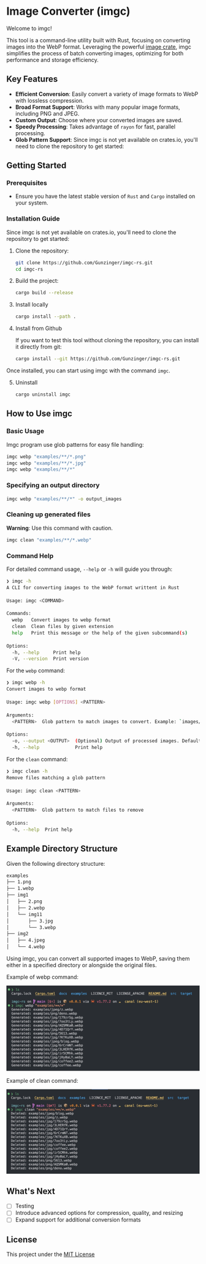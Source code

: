 # Image Converter (imgc)

Welcome to imgc!

This tool is a command-line utility built with Rust, focusing on converting images into the WebP format. Leveraging the powerful [image crate](https://github.com/image-rs/image), imgc simplifies the process of batch converting images, optimizing for both performance and storage efficiency.

## Key Features

- **Efficient Conversion**: Easily convert a variety of image formats to WebP with lossless compression.
- **Broad Format Support**: Works with many popular image formats, including PNG and JPEG.
- **Custom Output**: Choose where your converted images are saved.
- **Speedy Processing**: Takes advantage of `rayon` for fast, parallel processing.
- **Glob Pattern Support**: Since imgc is not yet available on crates.io, you'll need to clone the repository to get started:


## Getting Started

### Prerequisites

- Ensure you have the latest stable version of `Rust` and `Cargo` installed on your system.

### Installation Guide

Since imgc is not yet available on crates.io, you'll need to clone the repository to get started:

1. Clone the repository:

    ```bash
    git clone https://github.com/Gunzinger/imgc-rs.git
    cd imgc-rs
    ```

2. Build the project:

    ```bash
    cargo build --release
    ```
3. Install locally

    ```bash
    cargo install --path .
    ```
4. Install from Github
    
    If you want to test this tool without cloning the repository, you can install it directly from git:

    ```bash
    cargo install --git https://github.com/Gunzinger/imgc-rs.git
    ```
Once installed, you can start using imgc with the command `imgc`.

5. Uninstall

    ```bash
    cargo uninstall imgc
    ```

## How to Use imgc

### Basic Usage

Imgc program use glob patterns for easy file handling:

```bash
imgc webp "examples/**/*.png"
imgc webp "examples/**/*.jpg"
imgc webp "examples/**/*"
```

### Specifying an output directory

```bash
imgc webp "examples/**/*" -o output_images
```

### Cleaning up generated files
**Warning**: Use this command with caution.

```bash
imgc clean "examples/**/*.webp"
```

### Command Help

For detailed command usage, `--help` or `-h` will guide you through:

```bash
❯ imgc -h              
A CLI for converting images to the WebP format writtent in Rust

Usage: imgc <COMMAND>

Commands:
  webp   Convert images to webp format
  clean  Clean files by given extension
  help   Print this message or the help of the given subcommand(s)

Options:
  -h, --help     Print help
  -V, --version  Print version
```

For the `webp` command:

```bash
❯ imgc webp -h                                     
Convert images to webp format

Usage: imgc webp [OPTIONS] <PATTERN>

Arguments:
  <PATTERN>  Glob pattern to match images to convert. Example: `images/**/*.jpg`

Options:
  -o, --output <OUTPUT>  (Optional) Output of processed images. Defaults to the same location as the original images
  -h, --help             Print help
```

For the `clean` command:

```bash
❯ imgc clean -h                  
Remove files matching a glob pattern

Usage: imgc clean <PATTERN>

Arguments:
  <PATTERN>  Glob pattern to match files to remove

Options:
  -h, --help  Print help
```

## Example Directory Structure
Given the following directory structure:

```bash
examples
├── 1.png
├── 1.webp
├── img1
│   ├── 2.png
│   ├── 2.webp
│   └── img11
│       ├── 3.jpg
│       └── 3.webp
├── img2
│   ├── 4.jpeg
│   └── 4.webp
```

Using imgc, you can convert all supported images to WebP, saving them either in a specified directory or alongside the original files.

Example of webp command:

![Webp command example](/docs/img/webp_cmd.webp)

Example of clean command:

![Clean command example](/docs/img/clean_cmd.webp)

## What's Next
- [ ] Testing
- [ ] Introduce advanced options for compression, quality, and resizing
- [ ] Expand support for additional conversion formats

## License

This project under the [MIT License](./LICENCE_MIT)


